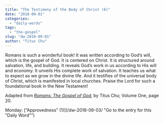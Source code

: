 ```yaml
---
title: "The Testimony of the Body of Christ (6)"
date: "2018-09-01"
categories: 
  - "daily-words"
tags: 
  - "the-gospel"
slug: "dw-2018-09-01"
author: "Titus Chu"
---
```


Romans is such a wonderful book! It was written according to God’s will, which is the gospel of God. It is centered on Christ. It is structured around salvation, life, and building. It reveals God’s work in us according to His will and economy. It unveils His complete work of salvation. It teaches us what to expect as we grow in the divine life. And it testifies of the universal body of Christ, which is manifested in local churches. Praise the Lord for such a foundational book in the New Testament!

Adapted from _[Romans: The Gospel of God](/book-romans/ "Go to the listing for this book"),_ by Titus Chu; Volume One, page 20.

Monday: [“Approvedness” (1)](/dw-2018-09-03/ "Go to the entry for this "Daily Word"")
